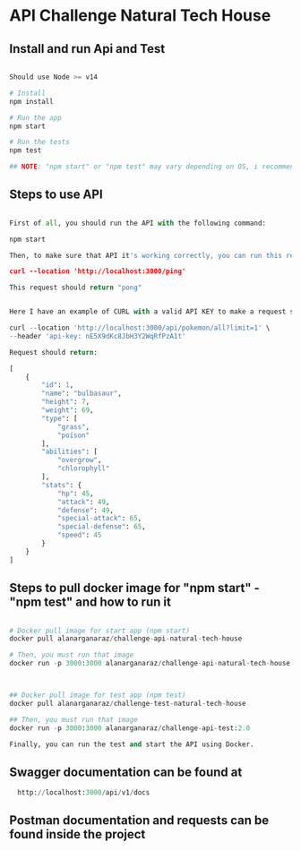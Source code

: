 # API Challenge Natural Tech House

## Install and run Api and Test

```python

Should use Node >= v14

# Install
npm install

# Run the app
npm start

# Run the tests
npm test

## NOTE: "npm start" or "npm test" may vary depending on OS, i recommend use DOCKER to run app or test

```

## Steps to use API

```python

First of all, you should run the API with the following command:

npm start

Then, to make sure that API it's working correctly, you can run this request

curl --location 'http://localhost:3000/ping'

This request should return "pong"


Here I have an example of CURL with a valid API KEY to make a request successfully.

curl --location 'http://localhost:3000/api/pokemon/all?limit=1' \
--header 'api-key: nE5X9dKc8JbH3Y2WqRfPzA1t'

Request should return:

[
    {
        "id": 1,
        "name": "bulbasaur",
        "height": 7,
        "weight": 69,
        "type": [
            "grass",
            "poison"
        ],
        "abilities": [
            "overgrow",
            "chlorophyll"
        ],
        "stats": {
            "hp": 45,
            "attack": 49,
            "defense": 49,
            "special-attack": 65,
            "special-defense": 65,
            "speed": 45
        }
    }
]

```


## Steps to pull docker image for "npm start" - "npm test" and how to run it
```python

# Docker pull image for start app (npm start)
docker pull alanarganaraz/challenge-api-natural-tech-house

# Then, you must run that image
docker run -p 3000:3000 alanarganaraz/challenge-api-natural-tech-house:2.0



## Docker pull image for test app (npm test)
docker pull alanarganaraz/challenge-test-natural-tech-house

## Then, you must run that image
docker run -p 3000:3000 alanarganaraz/challenge-api-test:2.0

Finally, you can run the test and start the API using Docker.

```

## Swagger documentation can be found at

```python
  http://localhost:3000/api/v1/docs
```

## Postman documentation and requests can be found inside the project

